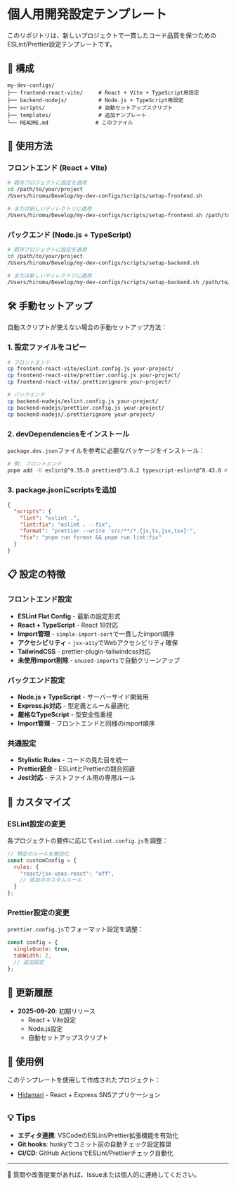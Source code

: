 # 個人用開発設定テンプレート

このリポジトリは、新しいプロジェクトで一貫したコード品質を保つためのESLint/Prettier設定テンプレートです。

## 📁 構成

```
my-dev-configs/
├── frontend-react-vite/     # React + Vite + TypeScript用設定
├── backend-nodejs/          # Node.js + TypeScript用設定
├── scripts/                 # 自動セットアップスクリプト
├── templates/               # 追加テンプレート
└── README.md               # このファイル
```

## 🚀 使用方法

### フロントエンド (React + Vite)

```bash
# 既存プロジェクトに設定を適用
cd /path/to/your/project
/Users/hiromu/Develop/my-dev-configs/scripts/setup-frontend.sh

# または新しいディレクトリに適用
/Users/hiromu/Develop/my-dev-configs/scripts/setup-frontend.sh /path/to/new/project
```

### バックエンド (Node.js + TypeScript)

```bash
# 既存プロジェクトに設定を適用
cd /path/to/your/project
/Users/hiromu/Develop/my-dev-configs/scripts/setup-backend.sh

# または新しいディレクトリに適用
/Users/hiromu/Develop/my-dev-configs/scripts/setup-backend.sh /path/to/new/project
```

## 🛠️ 手動セットアップ

自動スクリプトが使えない場合の手動セットアップ方法：

### 1. 設定ファイルをコピー

```bash
# フロントエンド
cp frontend-react-vite/eslint.config.js your-project/
cp frontend-react-vite/prettier.config.js your-project/
cp frontend-react-vite/.prettierignore your-project/

# バックエンド
cp backend-nodejs/eslint.config.js your-project/
cp backend-nodejs/prettier.config.js your-project/
cp backend-nodejs/.prettierignore your-project/
```

### 2. devDependenciesをインストール

`package.dev.json`ファイルを参考に必要なパッケージをインストール：

```bash
# 例: フロントエンド
pnpm add -D eslint@^9.35.0 prettier@^3.6.2 typescript-eslint@^8.43.0 # ...その他
```

### 3. package.jsonにscriptsを追加

```json
{
  "scripts": {
    "lint": "eslint .",
    "lint:fix": "eslint . --fix",
    "format": "prettier --write 'src/**/*.{js,ts,jsx,tsx}'",
    "fix": "pnpm run format && pnpm run lint:fix"
  }
}
```

## 📋 設定の特徴

### フロントエンド設定

- **ESLint Flat Config** - 最新の設定形式
- **React + TypeScript** - React 19対応
- **Import管理** - `simple-import-sort`で一貫したimport順序
- **アクセシビリティ** - `jsx-a11y`でWebアクセシビリティ確保
- **TailwindCSS** - prettier-plugin-tailwindcss対応
- **未使用import削除** - `unused-imports`で自動クリーンアップ

### バックエンド設定

- **Node.js + TypeScript** - サーバーサイド開発用
- **Express.js対応** - 型定義とルール最適化
- **厳格なTypeScript** - 型安全性重視
- **Import管理** - フロントエンドと同様のimport順序

### 共通設定

- **Stylistic Rules** - コードの見た目を統一
- **Prettier統合** - ESLintとPrettierの競合回避
- **Jest対応** - テストファイル用の専用ルール

## 🔧 カスタマイズ

### ESLint設定の変更

各プロジェクトの要件に応じて`eslint.config.js`を調整：

```javascript
// 特定のルールを無効化
const customConfig = {
  rules: {
    "react/jsx-uses-react": "off",
    // 追加のカスタムルール
  }
};
```

### Prettier設定の変更

`prettier.config.js`でフォーマット設定を調整：

```javascript
const config = {
  singleQuote: true,
  tabWidth: 2,
  // 追加設定
};
```

## 📝 更新履歴

- **2025-09-20**: 初期リリース
  - React + Vite設定
  - Node.js設定
  - 自動セットアップスクリプト

## 🤝 使用例

このテンプレートを使用して作成されたプロジェクト：
- [Hidamari](../Hidamari) - React + Express SNSアプリケーション

## 💡 Tips

- **エディタ連携**: VSCodeのESLint/Prettier拡張機能を有効化
- **Git hooks**: huskyでコミット前の自動チェック設定推奨
- **CI/CD**: GitHub ActionsでESLint/Prettierチェック自動化

---

📧 質問や改善提案があれば、Issueまたは個人的に連絡してください。
